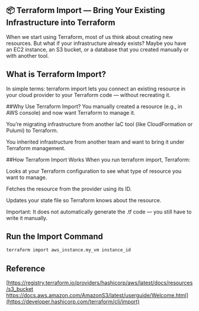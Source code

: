## 📦  Terraform Import — Bring Your Existing Infrastructure into Terraform

When we start using Terraform, most of us think about creating new resources.
But what if your infrastructure already exists? Maybe you have an EC2 instance, an S3 bucket, or a database that you created manually or with another tool.  

## What is Terraform Import?
In simple terms:
terraform import lets you connect an existing resource in your cloud provider to your Terraform code — without recreating it.

##Why Use Terraform Import?
You manually created a resource (e.g., in AWS console) and now want Terraform to manage it.

You’re migrating infrastructure from another IaC tool (like CloudFormation or Pulumi) to Terraform.

You inherited infrastructure from another team and want to bring it under Terraform management.

##How Terraform Import Works
When you run terraform import, Terraform:

Looks at your Terraform configuration to see what type of resource you want to manage.

Fetches the resource from the provider using its ID.

Updates your state file so Terraform knows about the resource.

Important: It does not automatically generate the .tf code — you still have to write it manually.

## Run the Import Command

```bash
terraform import aws_instance.my_vm instance_id
```

## Reference

[https://registry.terraform.io/providers/hashicorp/aws/latest/docs/resources/s3_bucket
https://docs.aws.amazon.com/AmazonS3/latest/userguide/Welcome.html](https://developer.hashicorp.com/terraform/cli/import)
